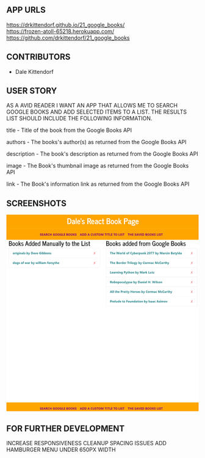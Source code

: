 ## APP URLS
https://drkittendorf.github.io/21_google_books/ <br>
https://frozen-atoll-65218.herokuapp.com/ <br>
https://github.com/drkittendorf/21_google_books


## CONTRIBUTORS
* Dale Kittendorf

## USER STORY
AS A AVID READER I WANT AN APP THAT ALLOWS ME TO SEARCH GOOGLE BOOKS AND ADD SELECTED ITEMS TO A LIST.
THE RESULTS LIST SHOULD INCLUDE THE FOLLOWING INFORMATION.

title - Title of the book from the Google Books API

authors - The books's author(s) as returned from the Google Books API

description - The book's description as returned from the Google Books API

image - The Book's thumbnail image as returned from the Google Books API

link - The Book's information link as returned from the Google Books API

## SCREENSHOTS
  ![screenshot1](https://github.com/drkittendorf/21_google_books/blob/master/google_books.png)




## FOR FURTHER DEVELOPMENT
INCREASE RESPONSIVENESS
CLEANUP SPACING ISSUES
ADD HAMBURGER MENU UNDER 650PX WIDTH

